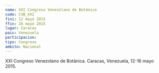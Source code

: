 ```yaml
---
name: XXI Congreso Venezolano de Botánica
code: CVB_XXI
fini: 12 mayo 2015
ffin: 16 mayo 2015
lugar: Caracas
pais: Venezuela
participacion:
tipo: Congreso
ambito: Nacional
---
```

XXI Congreso Venezolano de Botánica. Caracas, Venezuela, 12-16 mayo 2015.
